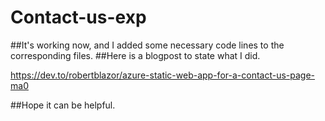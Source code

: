 # Contact-us-exp
##It's working now, and I added some necessary code lines to the corresponding files.
##Here is a blogpost to state what I did.

https://dev.to/robertblazor/azure-static-web-app-for-a-contact-us-page-ma0

##Hope it can be helpful.
